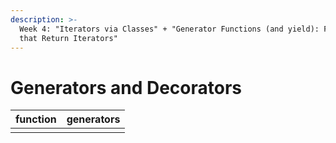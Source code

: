 ```yaml
---
description: >-
  Week 4: "Iterators via Classes" + "Generator Functions (and yield): Functions
  that Return Iterators"
---
```


# Generators and Decorators

| function | generators |
| :--- | :--- |
|  |  |



